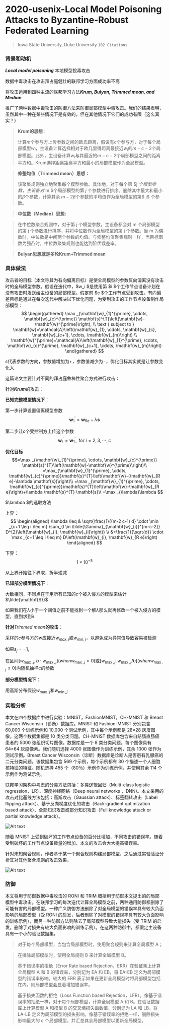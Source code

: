 2020-usenix-Local Model Poisoning Attacks to Byzantine-Robust Federated Learning
===
>  Iowa State University, Duke University  `102 Citations`

### 背景和动机
***Local model poisoning***  本地模型投毒攻击

数据中毒攻击在攻击拜占庭健壮的联邦学习方面成功率不高

将攻击运用到四种主流的联邦学习方法***Krum, Bulyan, Trimmed mean, and Median***

推广了两种数据中毒攻击的防御方法来防御局部模型中毒攻击。我们的结果表明，虽然其中一种在某些情况下是有效的，但在其他情况下它们的成功有限（这么真实？）

> **Krum的思想**：
> 
> 计算$m$个参与方上传参数之间的欧氏距离，假设有$c$个参与方，对于每个局部模型$w_i$，主设备计算选择相对于欧几里得距离最接近$w_i$的$m−c−2$个局部模型。此外，主设备计算$w_i$与其最近的$m−c−2$个局部模型之间的距离平方和。Krum选择距离距离平方和最小的局部模型作为全局模型。

> **修整均值（Trimmed mean）思想：**
>
> 该聚集规则独立地聚集每个模型参数。具体地，对于每个第 $j $个模型参数，主设备对$ m $个局部模型的第 $j$ 个参数进行排序。删除其中最大和最小的$β$个参数，计算其余 $m-2β$个参数的平均值作为全局模型的第$ j$ 个参数。

>**中位数（Median）思想:**

>在中位数聚合规则中，对于第 j 个模型参数，主设备都会对 m 个局部模型的第 j 个参数进行排序，并将中位数作为全局模型的第 j 个参数。当 m 为偶数时，中位数是中间两个参数的均值。与修整均值聚集规则一样，当目标函数为强凸时，中位数聚集规则也能达到阶优误差率。

> **Bulyan思想就是多轮Krum+Trimmed mean**

### 具体做法
攻击者的目标（本文称其为有向偏离目标）是使全局模型的参数反向偏离没有攻击时的全局模型参数。假设在迭代中，$w_i $是使用第 $i $个工作节点设备计划在没有攻击时发送给主设备的局部模型。假定前 $c $个工作节点受到攻击。有向偏差目标是通过在每次迭代中解决以下优化问题，为受到攻击的工作节点设备制作局部模型：
$$
\begin{gathered}
\max _{\mathbf{w}_{1}^{\prime}, \cdots, \mathbf{w}_{c}^{\prime}} \mathbf{s}^{T}\left(\mathbf{w}-\mathbf{w}^{\prime}\right), \\
\text { subject to } \mathbf{w}=\mathcal{A}\left(\mathbf{w}_{1}, \cdots, \mathbf{w}_{c}, \mathbf{w}_{c+1}, \cdots, \mathbf{w}_{m}\right) \\
\mathbf{w}^{\prime}=\mathcal{A}\left(\mathbf{w}_{1}^{\prime}, \cdots, \mathbf{w}_{c}^{\prime}, \mathbf{w}_{c+1}, \cdots, \mathbf{w}_{m}\right)
\end{gathered}
$$

$s$代表参数的方向，参数值增加为$+$，参数值减少为$-$，优化目标其实就是让参数变化大

这篇论文主要针对不同的拜占庭鲁棒性聚合方式进行攻击：

针对***Krum***的攻击：

**已知完整模型情况下**：

第一步计算设置偏离模型参数
$$
\mathbf{w}_{1}^{\prime}=\mathbf{w}_{R e}-\lambda \mathbf{s}
$$

第二步让$c$个受控制方上传这个参数
$$
\mathbf{w}_{i}^{\prime}=\mathbf{w}_{1}^{\prime}, \text { for } i=2,3, \cdots, c
$$

**优化目标**
$$=\max _{\mathbf{w}_{1}^{\prime}, \cdots, \mathbf{w}_{c}^{\prime}} \mathbf{s}^{T}\left(\mathbf{w}-\mathbf{w}^{\prime}\right)\\
=\max_{\mathbf{w}_{1}^{\prime}, \cdots, \mathbf{w}_{c}^{\prime}}\mathbf{s}^{T}\left(\mathbf{w}-(\mathbf{w}_{R e}-\lambda \mathbf{s})\right)\\
=\max _{\mathbf{w}_{1}^{\prime}, \cdots, \mathbf{w}_{c}^{\prime}}\mathbf{s}^{T}\left(\mathbf{w}-\mathbf{w}_{R e}\right)+\lambda \mathbf{s}^{T} \mathbf{s}\\
=\max _{\lambda}\lambda  $$

$\lambda $的选取方法

上界：
$$
\begin{aligned}
\lambda \leq & \sqrt{\frac{1}{(m-2 c-1) d} \cdot \min _{c+1 \leq i \leq m} \sum_{l \in \tilde{\Gamma}_{\mathbf{w}_{i}}^{m-c-2}} D^{2}\left(\mathbf{w}_{l}, \mathbf{w}_{i}\right)} \\
&+\frac{1}{\sqrt{d}} \cdot \max _{c+1 \leq i \leq m} D\left(\mathbf{w}_{i}, \mathbf{w}_{R e}\right)
\end{aligned}
$$

下界：
$$
1 \times 10^{-5}
$$

从上界开始往下界取，折半递减

**已知部分模型情况下**：

大致相同，不同点在于用所有已知的$c$个被入侵方的模型来估计$\tilde{\mathbf{S}}$

如果我们在$λ$小于一个阈值之前不能找到一个解$λ$那么就再修改一个被入侵方的模型，直到求到$λ$

**针对***Trimmed mean***的攻击**：

采样的$c$参与方的$w$应接近$w_{max,j}$或$w_{min,j}$，以避免成为异常值导致容易被检测

如果$s_j = −1$,

在区间$\left[w_{\max , j}, b \cdot w_{\max , j}\right]\left(\right. when \left.w_{\max , j}>0\right)$或$\left[w_{\max , j}, w_{\max , j} / b\right]\left(\right. when \left.w_{\max , j} \leq 0\right)$内随机抽样c的参数

**部分模型情况下**：

用高斯分布假设$w_{\max , j}$和$w_{\min , j}$

### 实验分析
本文在四个数据库中进行实验：MNIST，FashionMNIST，CH-MNIST 和 Breast Cancer Wisconsin（诊断）数据库。MNIST 和 Fashion-MNIST 分别包含 60,000 个训练示例和 10,000 个测试示例，其中每个示例都是 28×28 灰度图像。这两个数据集都是 10 类分类问题。CH-MNIST 数据库包含来自结肠直肠癌患者的 5000 张组织切片图像。数据库是一个 8 类分类问题。每个图像具有 64×64 灰度像素。我们随机选择 4000 张图像作为训练示例，其余 1000 张作为测试示例。Breast Cancer Wisconsin（诊断）数据库是诊断人是否患有乳腺癌的二元分类问题。该数据集包含 569 个示例，每个示例都有 30 个描述一个人细胞核特征的特征。随机选择 455 个（80％）示例作为训练示例，并使用其余 114 个示例作为测试示例。

联邦学习架构中考虑的分类方法包括：多类逻辑回归（Multi-class logistic regression，LR）、深度神经网络（Deep neural networks ，DNN)。本文采用的攻击对比基线方法包括：高斯攻击（Gaussian attack）、标签翻转攻击（Label flipping attack）、基于反向梯度优化的攻击（Back-gradient optimization based attack）、全部知识攻击或部分知识攻击（Full knowledge attack or partial knowledge attack）。

![Alt text](./1631187241598.png)

随着 MNIST 上受到破坏的工作节点设备的百分比增加，不同攻击的错误率。随着受到破坏的工作节点设备数量的增加，本文的攻击会大大提高错误率。

针对未知聚合规则，作者基于某一个聚合规则构建局部模型，之后通过实验验证分析其对其他聚合规则的攻击效果。

![Alt text](./1631187303648.png)

### 防御
本文将用于防御数据中毒攻击的 RONI 和 TRIM 概括用于防御本文提出的的局部模型中毒攻击。在联邦学习的每次迭代计算全局模型之前，两种通用防御都删除了可能有害的局部模型。一种广义防御方法删除了对全局模型的错误率具有较大负面影响的局部模型（受 RONI 的启发，后者删除了对模型的错误率具有较大负面影响的训练示例），而另一种防御方法则除去了局部模型导致大量损失（受 TRIM 的启发，删除了对损失有较大负面影响的训练示例）。在这两种防御中，都假定主设备具有一个小的验证数据集。

>对于每个局部模型，当包含局部模型时，使用聚合规则来计算全局模型 A；

>在排除局部模型时，使用全局规则 B 来计算全局模型 B。
>
> 基于错误率的拒绝（Error Rate based Rejection，ERR）在验证集上计算全局模型 A 和 B 的错误率，分别记为 EA 和 EB，将 EA-EB 定义为局部模型的错误率影响。较大的 ERR 表示如果在更新全局模型时将局部模型包括在内，则局部模型会显着增加错误率。
> 
> 基于损失函数的拒绝（Loss Function based Rejection，LFR）。像基于错误率的拒绝一样，对于每个局部模型，计算全局模型 A 和 B。在验证数据库上计算模型 A 和模型 B 的交叉熵损失函数值，分别记为 LA 和 LB，将 LA-LB 定义为局部模型的损失影响。像基于错误率的拒绝一样，删除损失影响最大的 c 个局部模型，并汇总其余局部模型以更新全局模型。